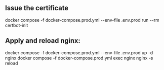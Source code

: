 ## Issue the certificate
docker compose -f docker-compose.prod.yml --env-file .env.prod run --rm certbot-init

## Apply and reload nginx:
docker compose -f docker-compose.prod.yml --env-file .env.prod up -d nginx
docker compose -f docker-compose.prod.yml exec nginx nginx -s reload

